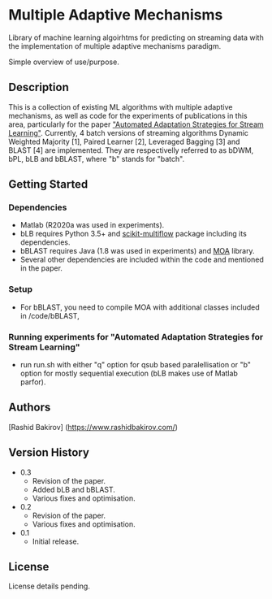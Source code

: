 # Multiple Adaptive Mechanisms

Library of machine learning algoirhtms for predicting on streaming data with the implementation of multiple adaptive mechanisms paradigm.

Simple overview of use/purpose.

## Description

This is a collection of existing ML algorithms with multiple adaptive mechanisms, as well as code for the experiments of publications in this area, particularly for the paper ["Automated Adaptation Strategies for Stream Learning"](https://arxiv.org/abs/1812.10793). Currently, 4 batch versions of streaming algorithms Dynamic Weighted Majority [1], Paired Learner [2], Leveraged Bagging [3] and BLAST [4] are implemented. They are respectivelly referred to as bDWM, bPL, bLB and bBLAST, where "b" stands for "batch". 

## Getting Started

### Dependencies

* Matlab (R2020a was used in experiments).
* bLB requires Python 3.5+ and [scikit-multiflow](https://scikit-multiflow.github.io/) package including its dependencies.
* bBLAST requires Java (1.8 was used in experiments) and [MOA](https://moa.cms.waikato.ac.nz) library.
* Several other dependencies are included within the code and mentioned in the paper.

### Setup

* For bBLAST, you need to compile MOA with additional classes included in /code/bBLAST,

### Running experiments for "Automated Adaptation Strategies for Stream Learning"

* run run.sh with either "q" option for qsub based paralellisation or "b" option for mostly sequential execution (bLB makes use of Matlab parfor).

## Authors

[Rashid Bakirov] (https://www.rashidbakirov.com/)

## Version History

* 0.3
    * Revision of the paper.
    * Added bLB and bBLAST.
    * Various fixes and optimisation.
* 0.2
    * Revision of the paper.
    * Various fixes and optimisation.
* 0.1
    * Initial release.


## License

License details pending.

